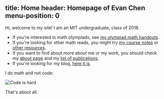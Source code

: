 title: Home
header: Homepage of Evan Chen
menu-position: 0
---

Hi, welcome to my site! 
I am an MIT undergraduate, class of 2018.

+ If you're interested in math olympiads, see [my olympiad math handouts](olympiad.html).
+ If you're looking for other math reads,
  you might try [my course notes](coursework.html) or [other resources](recommend.html).
+ If you want to find about more about me or my work,
  you should check my [about page](about.html) and my [list of publications](publications.html).
+ If you're looking for my blog, [here it is](http://usamo.wordpress.com).

I do math and not code:

![Code is hard](http://stilldrinking.org/blog_images/code-horror.gif)

That's about all.
